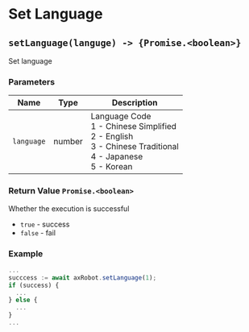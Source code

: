 # Set Language

## `setLanguage(languge) -> {Promise.<boolean>}`

Set language

### Parameters

| Name       | Type   | Description                                                  |
| ---------- | ------ | ------------------------------------------------------------ |
| `language` | number | Language Code<br />1 - Chinese Simplified<br />2 - English<br />3 - Chinese Traditional <br />4 - Japanese<br />5 - Korean |

### Return Value `Promise.<boolean>`

Whether the execution is successful

* `true` - success
* `false` - fail

### Example

```javascript
...
succcess := await axRobot.setLanguage(1);
if (success) {
  ...
} else {
  ...
}
...
```

